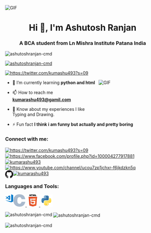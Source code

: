 

 <img align="top" alt="GIF" src="https://scontent.fixr3-1.fna.fbcdn.net/v/t1.0-9/10169392_1424458284471428_7608566089044105851_n.png?_nc_cat=110&ccb=2&_nc_sid=85a577&_nc_ohc=p5FCTpdA9J0AX-D2WgP&_nc_ht=scontent.fixr3-1.fna&oh=94360d91ea5b4f6006a783db2dcc0a76&oe=60399212" width="1000" height="220" />

 
<h1 align="center">Hi 👋, I'm Ashutosh Ranjan</h1>
<h3 align="center">A BCA student from  Ln Mishra Institute Patana India</h3>

<p align="left"> <img src="https://komarev.com/ghpvc/?username=ashutoshranjan-cmd&label=Profile%20views&color=0e75b6&style=flat" alt="ashutoshranjan-cmd" /> </p>

<p align="left"> <a href="https://github.com/ryo-ma/github-profile-trophy"><img src="https://github-profile-trophy.vercel.app/?username=ashutoshranjan-cmd" alt="ashutoshranjan-cmd" /></a> </p>

<p align="left"> <a href="https://twitter.com/kumashu493?s=09" target="blank"><img src="https://img.shields.io/twitter/follow/kumashu493?s=09?logo=twitter&style=for-the-badge" alt="https://twitter.com/kumashu493?s=09" /></a> </p>
<img align="right" alt="GIF" src="https://media2.giphy.com/media/jTNG3RF6EwbkpD4LZx/giphy.gif" width="200" height="120" />

- 🌱 I’m currently learning **python and html**

- 📫 How to reach me **kumarashu493@gamil.com**



- 📄 Know about my experiences I like Typing and Drawing.

- ⚡ Fun fact **I think i am funny but actually and pretty boring**

<h3 align="left">Connect with me:</h3>
<p align="left">
<a href="https://twitter.com/kumashu493?s=09" target="blank"><img align="center" src="https://cdn.jsdelivr.net/npm/simple-icons@3.0.1/icons/twitter.svg" alt="https://twitter.com/kumashu493?s=09" height="30" width="40" /></a>
<a href="https://www.facebook.com/profile.php?id=100004277917881" target="blank"><img align="center" src="https://cdn.jsdelivr.net/npm/simple-icons@3.0.1/icons/facebook.svg" alt="https://www.facebook.com/profile.php?id=100004277917881" height="30" width="40" /></a>
<a href="https://instagram.com/kumarashu493" target="blank"><img align="center" src="https://cdn.jsdelivr.net/npm/simple-icons@3.0.1/icons/instagram.svg" alt="kumarashu493" height="30" width="40" /></a>
<a href="https://www.youtube.com/channel/UCOU7zP1JchxR-F6JkdzKn5Q" target="blank"><img align="center" src="https://cdn.jsdelivr.net/npm/simple-icons@3.0.1/icons/youtube.svg" alt="https://www.youtube.com/channel/ucou7zp1jchxr-f6jkdzkn5q" height="30" width="40" /></a>
<a href="https://www.hackerrank.com/kumarashu493" target="blank"><img align="center" src="https://cdn.jsdelivr.net/npm/simple-icons@3.0.1/icons/hackerrank.svg" alt="kumarashu493" height="30" width="40" /></a>
 
 <img align="left" alt="GitHub" width="26px" src="https://raw.githubusercontent.com/github/explore/78df643247d429f6cc873026c0622819ad797942/topics/github/github.png" />
</p>

<h3 align="left">Languages and Tools:</h3>
<img align="left" alt="Visual Studio Code" width="26px" src="https://raw.githubusercontent.com/github/explore/80688e429a7d4ef2fca1e82350fe8e3517d3494d/topics/visual-studio-code/visual-studio-code.png" />
<p align="left"> <a href="https://www.cprogramming.com/" target="_blank"> <img src="https://raw.githubusercontent.com/devicons/devicon/master/icons/c/c-original.svg" alt="c" width="40" height="40"/> </a> <a href="https://www.w3.org/html/" target="_blank"> <img src="https://raw.githubusercontent.com/devicons/devicon/master/icons/html5/html5-original-wordmark.svg" alt="html5" width="40" height="40"/> </a> <a href="https://www.python.org" target="_blank"> <img src="https://raw.githubusercontent.com/devicons/devicon/master/icons/python/python-original.svg" alt="python" width="40" height="40"/> </a> </p>

<p><img align="left" src="https://github-readme-stats.vercel.app/api/top-langs?username=ashutoshranjan-cmd&show_icons=true&locale=en&layout=compact" alt="ashutoshranjan-cmd" /></p>

<p>&nbsp;<img align="center" src="https://github-readme-stats.vercel.app/api?username=ashutoshranjan-cmd&show_icons=true&locale=en" alt="ashutoshranjan-cmd" /></p>

<p><img align="center" src="https://github-readme-streak-stats.herokuapp.com/?user=ashutoshranjan-cmd&" alt="ashutoshranjan-cmd" /></p>
